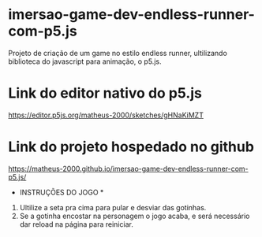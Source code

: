 # imersao-game-dev-endless-runner-com-p5.js
Projeto de criação de um game no estilo endless runner, ultilizando biblioteca do javascript para animação, o p5.js.

# Link do editor nativo do p5.js
https://editor.p5js.org/matheus-2000/sketches/gHNaKiMZT

# Link do projeto hospedado no github
https://matheus-2000.github.io/imersao-game-dev-endless-runner-com-p5.js/

* INSTRUÇÕES DO JOGO *
1. Ultilize a seta pra cima para pular e desviar das gotinhas.
2. Se a gotinha encostar na personagem o jogo acaba, e será necessário dar reload na página para reiniciar.
